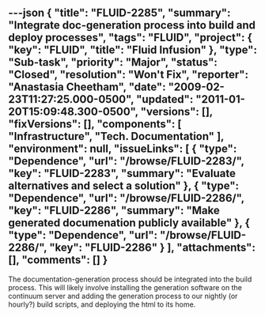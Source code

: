 ---json
{
  "title": "FLUID-2285",
  "summary": "Integrate doc-generation process into build and deploy processes",
  "tags": "FLUID",
  "project": {
    "key": "FLUID",
    "title": "Fluid Infusion"
  },
  "type": "Sub-task",
  "priority": "Major",
  "status": "Closed",
  "resolution": "Won't Fix",
  "reporter": "Anastasia Cheetham",
  "date": "2009-02-23T11:27:25.000-0500",
  "updated": "2011-01-20T15:09:48.300-0500",
  "versions": [],
  "fixVersions": [],
  "components": [
    "Infrastructure",
    "Tech. Documentation"
  ],
  "environment": null,
  "issueLinks": [
    {
      "type": "Dependence",
      "url": "/browse/FLUID-2283/",
      "key": "FLUID-2283",
      "summary": "Evaluate alternatives and select a solution"
    },
    {
      "type": "Dependence",
      "url": "/browse/FLUID-2286/",
      "key": "FLUID-2286",
      "summary": "Make generated documenation publicly available"
    },
    {
      "type": "Dependence",
      "url": "/browse/FLUID-2286/",
      "key": "FLUID-2286"
    }
  ],
  "attachments": [],
  "comments": []
}
---
The documentation-generation process should be integrated into the build process. This will likely involve installing the generation software on the continuum server and adding the generation process to our nightly (or hourly?) build scripts, and deploying the html to its home.

        